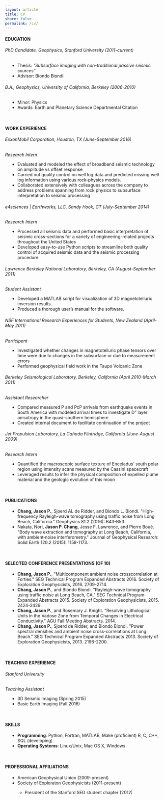 ```yaml
---
layout: article
title: CV
share: false
permalink: /cv/
---
```


<h4 class="fn">EDUCATION</h4>
<h6>PhD Candidate, Geophysics, Stanford University (2011-current)</h6>
<dd>
<ul style="padding: 0px;">
<li>Thesis: <em>"Subsurface imaging with non-traditional passive seismic sources"</em></li>
<li>Advisor: Biondo Biondi</li>
</ul>
</dd>
<h6>B.A., Geophysics, University of California, Berkeley (2006-2010)</h6>
<p>
<dd>
<ul style="padding: 0px;">
<li>Minor: Physics</li>
<li>Awards: Earth and Planetary Science Departmental Citation</li>
</ul>
</dd>
<br>
<h4>WORK EXPERIENCE</h4>
<h6>ExxonMobil Corporation, Houston, TX (June-September 2016)</h6>
<em>Research Intern</em>
<dd>
<ul style="padding: 0px;">
<li>Evaluated and modeled the effect of broadband seismic technology on amplitude vs offset response </li>
<li>Carried out quality control on well log data and predicted missing well log information using various rock-physics models. </li>
<li>Collaborated extensively with colleagues across the company to 
address problems spanning from rock physics to subsurface interpretation to 
seismic processing</li>
</ul>
</dd>
<h6>e4sciences | Earthworks, LLC, Sandy Hook, CT (July-September 2014)</h6>
<em>Research Intern</em>
<dd>
<ul style="padding: 0px;">
<li>Processed all seismic data and performed basic interpretation of seismic cross-sections for a variety of engineering-related projects throughout the United States</li>
<li> Developed easy-to-use Python scripts to streamline both quality control of acquired seismic data and the seismic processing procedure</li>
</ul>
</dd>
<h6>Lawrence Berkeley National Laboratory, Berkeley, CA (August-September 2011)</h6>
<em>Student Assistant</em>
<dd>
<ul style="padding: 0px;">
<li>Developed a MATLAB script for visualization of 3D magnetotelluric inversion results.</li>
<li> Produced a thorough user’s manual for the software.</li>
</ul>
</dd>
<h6>NSF International Research Experiences for Students, New Zealand (April-May 2011)</h6>
<em>Participant</em>
<dd>
<ul style="padding: 0px;">
<li>Investigated whether changes in magnetotelluric phase tensors over time were due to changes in the subsurface or due to measurement errors </li>
<li> Performed geophysical field work in the Taupo Volcanic Zone</li>
</ul>
</dd>
<h6>Berkeley Seismological Laboratory, Berkeley, California (April 2010-March 2011)</h6>
<em>Assistant Researcher</em>
<dd>
<ul style="padding: 0px;">
<li> Compared measured P and PcP arrivals from earthquake events in South America with modeled arrival times to investigate D” layer anisotropy in the quasi-southern hemisphere</li>
<li>Created internal document to facilitate continuation of the project</li>
</ul>
</dd>
<h6>Jet Propulsion Laboratory, La Cañada Flintridge, California (June-August 2009)</h6>
<em>Research Intern</em>
<dd>
<ul style="padding: 0px;">
<li>Quantified the macroscopic surface texture of Enceladus' south polar region using intensity scans measured by the Cassini spacecraft</li>
<li>Leveraged results to infer the physical composition of expelled plume material and the geologic evolution of this moon</li>
</ul>
</dd>
<br>
<h4>PUBLICATIONS</h4>
<dd>                                                                            
<ul style="padding: 0px;">
<li><b>Chang, Jason P.</b>, Sjoerd AL de Ridder, and Biondo L. Biondi. "High-frequency Rayleigh-wave tomography using traffic noise from Long Beach, California." Geophysics 81.2 (2016): B43-B53.</li>
<li>Nakata, Nori, <b>Jason P. Chang</b>, Jesse F. Lawrence, and Pierre Boué. "Body wave extraction and tomography at Long Beach, California, with ambient‐noise interferometry." Journal of Geophysical Research: Solid Earth 120.2 (2015): 1159-1173.</li>
</ul>
</dd>
<br>
<h4>SELECTED CONFERENCE PRESENTATIONS (OF 10)</h4>
<dd>
<ul style="padding: 0px;">
<li><b>Chang, Jason P.</b>, "Multicomponent ambient noise crosscorrelation at Forties." SEG Technical Program Expanded Abstracts 2016. Society of Exploration Geophysicists, 2016. 2709-2714.</li>
<li><b>Chang, Jason P.</b>, and Biondo Biondi. "Rayleigh-wave tomography using traffic noise at Long Beach, CA." SEG Technical Program Expanded Abstracts 2015. Society of Exploration Geophysicists, 2015. 2424-2429.</li>
<li><b>Chang, Jason P.</b>, and Rosemary J. Knight. "Resolving Lithological Units in the Vadose Zone from Temporal Changes in Electrical Conductivity." AGU Fall Meeting Abstracts. 2014.</li>
<li><b>Chang, Jason P.</b>, Sjoerd de Ridder, and Biondo Biondi. "Power spectral densities and ambient noise cross-correlations at Long Beach." SEG Technical Program Expanded Abstracts 2013. Society of Exploration Geophysicists, 2013. 2196-2200.</li>
</ul>
</dd>
<br>
<h4>TEACHING EXPERIENCE</h4>
<h6>Stanford University</h6>
<em>Teaching Assistant</em>
<dd>
<ul style="padding: 0px;">
<li>3D Seismic Imaging (Spring 2015)</li>
<li>Basic Earth Imaging (Fall 2016)</li>
</ul>
</dd>
<br>
<h4>SKILLS</h4>
<dd>
<ul style="padding: 0px;">  
<li><b>Programming</b>: Python, Fortran, MATLAB, Make (proficient) R, C, C++, SQL (developing)</li>
<li><b>Operating Systems</b>: Linux/Unix, Mac OS X, Windows</li>
</ul>
</dd>
<br>
<h4>PROFESSIONAL AFFILIATIONS</h4>
<dd>                                                                            
<ul style="padding: 0px;"> 
<li>American Geophysical Union (2009-present)</li>
<li>Society of Exploraton Geophysicists (2011-present)</li>
<ul>
<li>President of the Stanford SEG student chapter (2012)</li>
</ul>
</ul>
